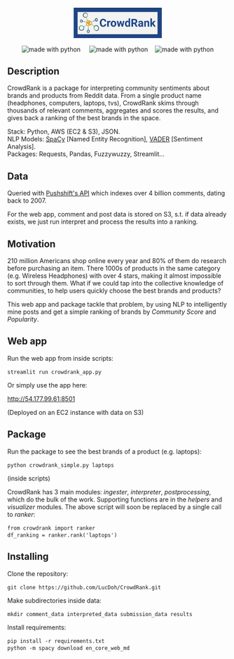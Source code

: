 <p align="center">
<img width="40%" src='static/CrowdRank_Logo.png'>
</p>
<p align="center">
<img src="https://img.shields.io/badge/python-3.6-blue.svg?style=flat" alt="made with python"> &nbsp;&nbsp;&nbsp;
<img src="https://img.shields.io/badge/code%20style-black-000000.svg?style=flat" alt="made with python">&nbsp;&nbsp;&nbsp;
<img src="https://img.shields.io/badge/license-MIT-400080.svg?style=flat" alt="made with python"> 
</p>

## Description
CrowdRank is a package for interpreting community sentiments about brands and products from Reddit data. From a single product name (headphones, computers, laptops, tvs), CrowdRank skims through thousands of relevant comments, aggregates and scores the results, and gives back a ranking of the best brands in the space.


Stack: Python, AWS (EC2 & S3), JSON.  
NLP Models: [SpaCy](https://github.com/explosion/spaCy) [Named Entity Recognition], [VADER](https://github.com/cjhutto/vaderSentiment) [Sentiment Analysis].    
Packages: Requests, Pandas, Fuzzywuzzy, Streamlit...  

## Data
Queried with [Pushshift's API](https://reddit-api.readthedocs.io/en/latest/) which indexes over 4 billion comments, dating back to 2007.  

For the web app, comment and post data is stored on S3, s.t. if data already exists, we just run interpret and process the results into
a ranking.   

## Motivation
210 million Americans shop online every year and 80% of them do research before purchasing an item. There 1000s of products in the same category (e.g. Wireless Headphones) with over 4 stars, making it almost impossible to sort through them. What if we could tap into the collective knowledge of communities, to help users quickly choose the best brands and products?

This web app and package tackle that problem, by using NLP to intelligently mine posts and get a simple ranking of brands by *Community Score* and *Popularity*. 

## Web app
Run the web app from inside scripts:  

    streamlit run crowdrank_app.py

Or simply use the app here:   

http://54.177.99.61:8501  

(Deployed on an EC2 instance with data on S3)  

## Package
Run the package to see the best brands of a product (e.g. laptops):

    python crowdrank_simple.py laptops

(inside scripts)

CrowdRank has 3 main modules: *ingester*, *interpreter*, *postprocessing*, which do the bulk of the work. Supporting functions are in the *helpers* and *visualizer* modules. The above script will soon be replaced by a single call to *ranker*:

    from crowdrank import ranker  
    df_ranking = ranker.rank('laptops')  

## Installing
Clone the repository:  

    git clone https://github.com/LucDoh/CrowdRank.git  

Make subdirectories inside data:  

    mkdir comment_data interpreted_data submission_data results

Install requirements:  

    pip install -r requirements.txt  
    python -m spacy download en_core_web_md
